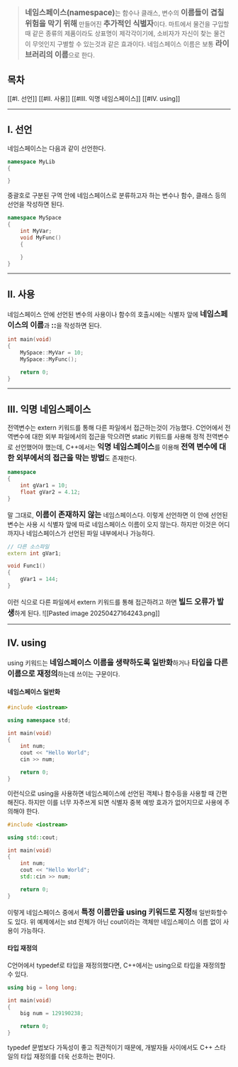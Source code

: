 ><span style="font-size:17px; font-weight:bold;">네임스페이스(namespace)</span>는 함수나 클래스, 변수의 <span style="font-size:17px; font-weight:bold;">이름들이 겹칠 위험을 막기 위해</span> 만들어진 <span style="font-size:17px; font-weight:bold;">추가적인 식별자</span>이다. 마트에서 물건을 구입할 때 같은 종류의 제품이라도 상표명이 제각각이기에, 소비자가 자신이 찾는 물건이 무엇인지 구별할 수 있는것과 같은 효과이다.
>네임스페이스 이름은 보통 <span style="font-size:17px; font-weight:bold;">라이브러리의 이름</span>으로 한다.

## 목차

[[#I. 선언]]
[[#II. 사용]]
[[#III. 익명 네임스페이스]]
[[#IV. using]]

---

## I. 선언
네임스페이스는 다음과 같이 선언한다.
```cpp
namespace MyLib
{

}
```
중괄호로 구분된 구역 안에 네임스페이스로 분류하고자 하는 변수나 함수, 클래스 등의 선언을 작성하면 된다.
```cpp
namespace MySpace
{
	int MyVar;
	void MyFunc()
	{

	}
}
```

---

## II. 사용
네임스페이스 안에 선언된 변수의 사용이나 함수의 호출시에는 식별자 앞에 <span style="font-size:17px; font-weight:bold;">네임스페이스의 이름</span>과 <span style="font-size:17px; font-weight:bold;">::</span>을 작성하면 된다.
```cpp
int main(void)
{
	MySpace::MyVar = 10;
	MySpace::MyFunc();

	return 0;
}
```

---

## III. 익명 네임스페이스
전역변수는 extern 키워드를 통해 다른 파일에서 접근하는것이 가능했다. C언어에서 전역변수에 대한 외부 파일에서의 접근을 막으려면 static 키워드를 사용해 정적 전역변수로 선언했어야 했는데, C++에서는 <span style="font-size:17px; font-weight:bold;">익명 네임스페이스</span>를 이용해 <span style="font-size:17px; font-weight:bold;">전역 변수에 대한 외부에서의 접근을 막는 방법</span>도 존재한다.
```cpp
namespace
{
	int gVar1 = 10;
	float gVar2 = 4.12;
}
```
말 그대로, <span style="font-size:17px; font-weight:bold;">이름이 존재하지 않는</span> 네임스페이스다. 이렇게 선언하면 이 안에 선언된 변수는 사용 시 식별자 앞에 따로 네임스페이스 이름이 오지 않는다. 하지만 이것은 어디까지나 네임스페이스가 선언된 파일 내부에서나 가능하다.
```cpp
// 다른 소스파일
extern int gVar1;

void Func1()
{
	gVar1 = 144;
}
```
이런 식으로 다른 파일에서 extern 키워드를 통해 접근하려고 하면 <span style="font-size:17px; font-weight:bold;">빌드 오류가 발생</span>하게 된다.
![[Pasted image 20250427164243.png]]

---

## IV. using

using 키워드는 <span style="font-size:17px; font-weight:bold;">네임스페이스 이름을 생략하도록 일반화</span>하거나 <span style="font-size:17px; font-weight:bold;">타입을 다른 이름으로 재정의</span>하는데 쓰이는 구문이다.

#### 네임스페이스 일반화
```cpp
#include <iostream>

using namespace std;

int main(void)
{
	int num;
	cout << "Hello World";
	cin >> num;

	return 0;
}
```
이런식으로 using을 사용하면 네임스페이스에 선언된 객체나 함수등을 사용할 때 간편해진다. 하지만 이를 너무 자주쓰게 되면 식별자 중복 예방 효과가 없어지므로 사용에 주의해야 한다.
```cpp
#include <iostream>

using std::cout;

int main(void)
{
	int num;
	cout << "Hello World";
	std::cin >> num;

	return 0;
}
```
이렇게 네임스페이스 중에서 <span style="font-size:17px; font-weight:bold;">특정 이름만을 using 키워드로 지정</span>해 일반화할수도 있다. 위 예제에서는 std 전체가 아닌 cout이라는 객체만 네임스페이스 이름 없이 사용이 가능하다.

#### 타입 재정의
C언어에서 typedef로 타입을 재정의했다면, C++에서는 using으로 타입을 재정의할 수 있다.
```cpp
using big = long long;

int main(void)
{
	big num = 129190238;

	return 0;
}
```
typedef 문법보다 가독성이 좋고 직관적이기 때문에, 개발자들 사이에서도 C++ 스타일의 타입 재정의를 더욱 선호하는 편이다.